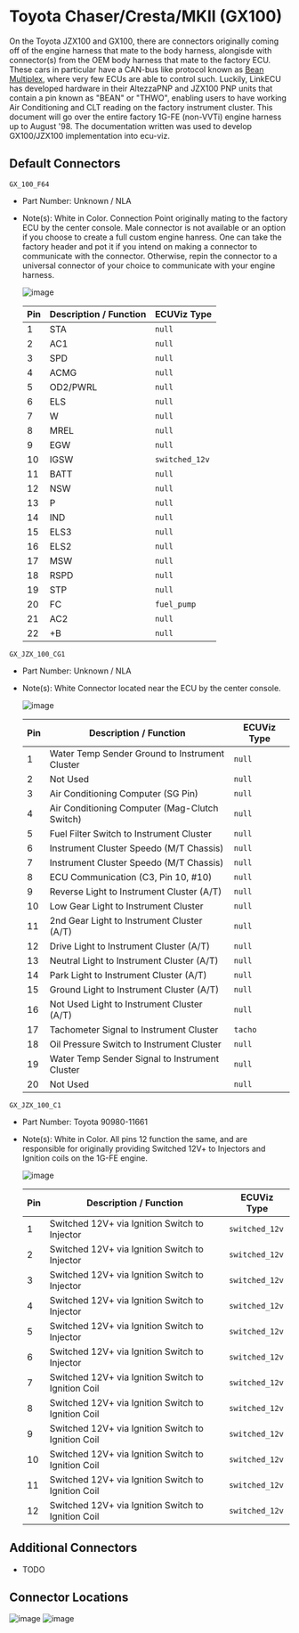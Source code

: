 # Toyota Chaser/Cresta/MKII (GX100)

On the Toyota JZX100 and GX100, there are connectors originally coming off of the engine harness that mate to the body harness, alongisde with connector(s) from the OEM body harness that mate to the factory ECU. These cars in particular have a CAN-bus like protocol known as [Bean Multiplex](http://wilbo666.pbworks.com/w/file/fetch/93419378/SAE970297%20Toyota%20Body%20Electronics%20Area%20Network%20(BEAN).pdf), where very few ECUs are able to control such. Luckily, LinkECU has developed hardware in their AltezzaPNP and JZX100 PNP units that contain a pin known as "BEAN" or "THWO", enabling users to have working Air Conditioning and CLT reading on the factory instrument cluster. This document will go over the entire factory 1G-FE (non-VVTi) engine harness up to August '98. The documentation written was used to develop GX100/JZX100 implementation into ecu-viz.

## Default Connectors

`GX_100_F64`
- Part Number: Unknown / NLA
- Note(s): White in Color. Connection Point originally mating to the factory ECU by the center console. Male connector is not available or an option if you choose to create a full custom engine hanress. One can take the factory header and pot it if you intend on making a connector to communicate with the connector. Otherwise, repin the connector to a universal connector of your choice to communicate with your engine harness.

    ![image](./f64.png)

    | Pin | Description / Function | ECUViz Type    |
    |-----|------------------------|----------------|
    | 1   | STA                    | `null`         |
    | 2   | AC1                    | `null`         |
    | 3   | SPD                    | `null`         |
    | 4   | ACMG                   | `null`         |
    | 5   | OD2/PWRL               | `null`         |
    | 6   | ELS                    | `null`         |
    | 7   | W                      | `null`         |
    | 8   | MREL                   | `null`         |
    | 9   | EGW                    | `null`         |
    | 10  | IGSW                   | `switched_12v` |
    | 11  | BATT                   | `null`         |
    | 12  | NSW                    | `null`         |
    | 13  | P                      | `null`         |
    | 14  | IND                    | `null`         |
    | 15  | ELS3                   | `null`         |
    | 16  | ELS2                   | `null`         |
    | 17  | MSW                    | `null`         |
    | 18  | RSPD                   | `null`         |
    | 19  | STP                    | `null`         |
    | 20  | FC                     | `fuel_pump`    |
    | 21  | AC2                    | `null`         |
    | 22  | +B                     | `null`         |

`GX_JZX_100_CG1`
- Part Number: Unknown / NLA
- Note(s): White Connector located near the ECU by the center console.

    ![image](../jzx100/cg1.png)

    | Pin | Description / Function                         | ECUViz Type |
    |-----|------------------------------------------------|-------------|
    | 1   | Water Temp Sender Ground to Instrument Cluster | `null`      |
    | 2   | Not Used                                       | `null`      |
    | 3   | Air Conditioning Computer (SG Pin)             | `null`      |
    | 4   | Air Conditioning Computer (Mag-Clutch Switch)  | `null`      |
    | 5   | Fuel Filter Switch to Instrument Cluster       | `null`      |
    | 6   | Instrument Cluster Speedo (M/T Chassis)        | `null`      |
    | 7   | Instrument Cluster Speedo (M/T Chassis)        | `null`      |
    | 8   | ECU Communication (C3, Pin 10, #10)            | `null`      |
    | 9   | Reverse Light to Instrument Cluster (A/T)      | `null`      |
    | 10  | Low Gear Light to Instrument Cluster           | `null`      |
    | 11  | 2nd Gear Light to Instrument Cluster (A/T)     | `null`      |
    | 12  | Drive Light to Instrument Cluster (A/T)        | `null`      |
    | 13  | Neutral Light to Instrument Cluster (A/T)      | `null`      |
    | 14  | Park Light to Instrument Cluster (A/T)         | `null`      |
    | 15  | Ground Light to Instrument Cluster (A/T)       | `null`      |
    | 16  | Not Used Light to Instrument Cluster (A/T)     | `null`      |
    | 17  | Tachometer Signal to Instrument Cluster        | `tacho`     |
    | 18  | Oil Pressure Switch to Instrument Cluster      | `null`      |
    | 19  | Water Temp Sender Signal to Instrument Cluster | `null`      |
    | 20  | Not Used                                       | `null`      |



`GX_JZX_100_C1`
- Part Number: Toyota 90980-11661
- Note(s): White in Color. All pins 12 function the same, and are responsible for originally providing Switched 12V+ to Injectors and Ignition coils on the 1G-FE engine.

    ![image](../jzx100/c1.png)

    | Pin | Description / Function                             | ECUViz Type    |
    |-----|----------------------------------------------------|----------------|
    | 1   | Switched 12V+ via Ignition Switch to Injector      | `switched_12v` |
    | 2   | Switched 12V+ via Ignition Switch to Injector      | `switched_12v` |
    | 3   | Switched 12V+ via Ignition Switch to Injector      | `switched_12v` |
    | 4   | Switched 12V+ via Ignition Switch to Injector      | `switched_12v` |
    | 5   | Switched 12V+ via Ignition Switch to Injector      | `switched_12v` |
    | 6   | Switched 12V+ via Ignition Switch to Injector      | `switched_12v` |
    | 7   | Switched 12V+ via Ignition Switch to Ignition Coil | `switched_12v` |
    | 8   | Switched 12V+ via Ignition Switch to Ignition Coil | `switched_12v` |
    | 9   | Switched 12V+ via Ignition Switch to Ignition Coil | `switched_12v` |
    | 10  | Switched 12V+ via Ignition Switch to Ignition Coil | `switched_12v` |
    | 11  | Switched 12V+ via Ignition Switch to Ignition Coil | `switched_12v` |
    | 12  | Switched 12V+ via Ignition Switch to Ignition Coil | `switched_12v` |

## Additional Connectors

- TODO

## Connector Locations
![image](./locations_1.png)
![image](./locations_2.png)